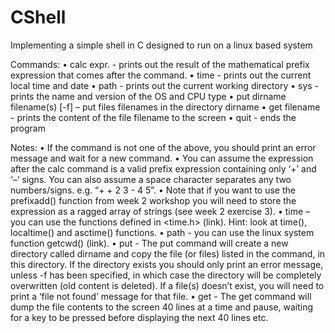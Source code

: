 # CShell
Implementing a simple shell in C designed to run on a linux based system


Commands:
• calc expr. - prints out the result of the mathematical prefix expression that 
 comes after the command. 
• time - prints out the current local time and date 
• path - prints out the current working directory 
• sys - prints the name and version of the OS and CPU type 
• put dirname filename(s) [-f] – put files filenames in the directory dirname
• get filename - prints the content of the file filename to the screen 
• quit - ends the program



Notes: 
• If the command is not one of the above, you should print an error message and wait for a 
new command. 
• You can assume the expression after the calc command is a valid prefix expression 
containing only ‘+’ and ‘–‘ signs. You can also assume a space character separates any two 
numbers/signs. e.g. “+ + 2 3 - 4 5”. 
• Note that if you want to use the prefixadd() function from week 2 workshop you will need 
to store the expression as a ragged array of strings (see week 2 exercise 3). 
• time – you can use the functions defined in <time.h> (link). Hint: look at time(), 
localtime() and asctime() functions. 
• path - you can use the linux system function getcwd() (link). 
• put - The put command will create a new directory called dirname and copy the file (or 
files) listed in the command, in this directory. If the directory exists you should only print 
an error message, unless -f has been specified, in which case the directory will be 
completely overwritten (old content is deleted). If a file(s) doesn’t exist, you will need to 
print a ‘file not found’ message for that file. 
• get - The get command will dump the file contents to the screen 40 lines at a time and 
pause, waiting for a key to be pressed before displaying the next 40 lines etc. 
